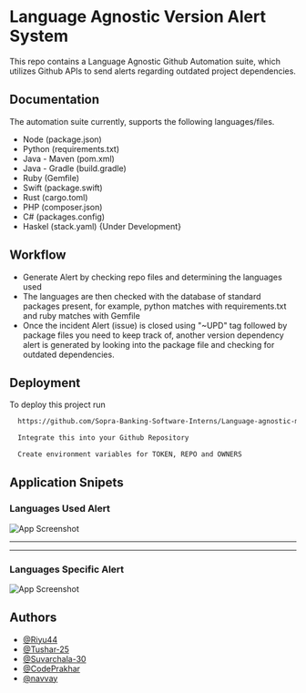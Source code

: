 
# Language Agnostic Version Alert System

This repo contains a Language Agnostic Github Automation suite, which utilizes Github APIs to send alerts regarding outdated project dependencies.

## Documentation

The automation suite currently, supports the following languages/files.
* Node (package.json)
* Python (requirements.txt)
* Java - Maven (pom.xml)
* Java - Gradle (build.gradle)
* Ruby (Gemfile)
* Swift (package.swift)
* Rust (cargo.toml)
* PHP (composer.json)
* C# (packages.config)
* Haskel (stack.yaml) {Under Development}
  

## Workflow 

- Generate Alert by checking repo files and determining the languages used 
- The languages are then checked with the database of standard packages present, for example, python matches with requirements.txt and ruby matches with Gemfile
- Once the incident Alert (issue) is closed using "~UPD" tag followed by package files you need to keep track of, another version dependency alert is generated by looking into the package file and checking for outdated dependencies.

## Deployment

To deploy this project run

```bash
  https://github.com/Sopra-Banking-Software-Interns/Language-agnostic-model.git 
```
```bash
  Integrate this into your Github Repository
```
```bash
  Create environment variables for TOKEN, REPO and OWNERS
```

## Application Snipets

### Languages Used Alert

![App Screenshot](https://github.com/Sopra-Banking-Software-Interns/Language-agnostic-model/blob/main/language-agnostic-language-alert.jpg?raw=true)

----------------
----------------

### Languages Specific Alert

![App Screenshot](https://github.com/Sopra-Banking-Software-Interns/Language-agnostic-model/blob/main/language-agnostic-ruby-alert.jpg?raw=true)



## Authors

- [@Riyu44](https://www.github.com/Riyu44)
- [@Tushar-25](https://github.com/Tushar-2510)
- [@Suvarchala-30](https://github.com/Suvarchala-30)
- [@CodePrakhar](https://github.com/CodePrakhar)
- [@navvay](https://github.com/navvay)

